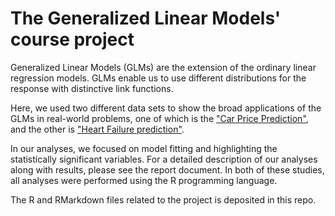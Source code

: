 # The Generalized Linear Models' course project

Generalized Linear Models (GLMs) are the extension of the ordinary linear regression models. GLMs enable us to use different distributions for the response with distinctive link functions. 

Here, we used two different data sets to show the broad applications of the GLMs in real-world problems, one of which is the ["Car Price Prediction"](https://www.kaggle.com/hellbuoy/car-price-prediction), and the other is ["Heart Failure prediction"](https://www.kaggle.com/fedesoriano/heart-failure-prediction). 


In our analyses, we focused on model fitting and highlighting the statistically significant variables. For a detailed description of our analyses along with results, please see the report document. In both of these studies, all analyses were performed using the R programming language.


The R and RMarkdown files related to the project is deposited in this repo.
